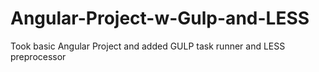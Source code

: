 # Angular-Project-w-Gulp-and-LESS
Took basic Angular Project and added GULP task runner and LESS preprocessor
